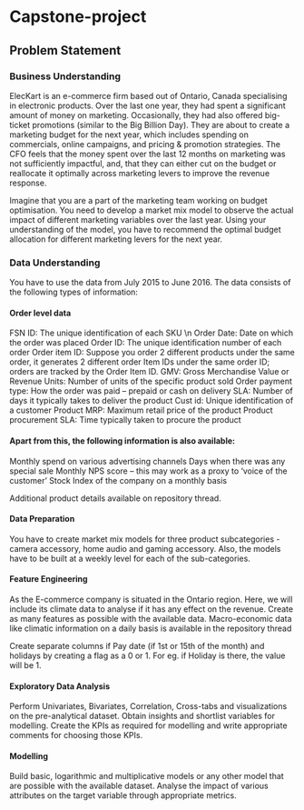 # Capstone-project

## Problem Statement

### Business Understanding
ElecKart is an e-commerce firm based out of Ontario, Canada specialising in electronic products. Over the last one year, they had spent a significant amount of money on marketing. Occasionally, they had also offered big-ticket promotions (similar to the Big Billion Day). They are about to create a marketing budget for the next year, which includes spending on commercials, online campaigns, and pricing & promotion strategies. The CFO feels that the money spent over the last 12 months on marketing was not sufficiently impactful, and, that they can either cut on the budget or reallocate it optimally across marketing levers to improve the revenue response.

Imagine that you are a part of the marketing team working on budget optimisation. You need to develop a market mix model to observe the actual impact of different marketing variables over the last year. Using your understanding of the model, you have to recommend the optimal budget allocation for different marketing levers for the next year.

### Data Understanding
You have to use the data from July 2015 to June 2016. The data consists of the following types of information:

#### Order level data

FSN ID: The unique identification of each SKU \n
Order Date: Date on which the order was placed
Order ID: The unique identification number of each order
Order item ID: Suppose you order 2 different products under the same order, it generates 2 different order Item IDs under the same order ID; orders are tracked by the Order Item ID.
GMV: Gross Merchandise Value or Revenue
Units: Number of units of the specific product sold
Order payment type: How the order was paid – prepaid or cash on delivery
SLA: Number of days it typically takes to deliver the product
Cust id: Unique identification of a customer
Product MRP: Maximum retail price of the product
Product procurement SLA: Time typically taken to procure the product

#### Apart from this, the following information is also available:

Monthly spend on various advertising channels
Days when there was any special sale
Monthly NPS score – this may work as a proxy to ‘voice of the customer’
Stock Index of the company on a monthly basis 

Additional product details available on repository thread.

#### Data Preparation

You have to create market mix models for three product subcategories  - camera accessory, home audio and gaming accessory. Also, the models have to be built at a weekly level for each of the sub-categories.
 
#### Feature Engineering

As the E-commerce company is situated in the Ontario region. Here, we will include its climate data to analyse if it has any effect on the revenue. Create as many features as possible with the available data. Macro-economic data like climatic information on a daily basis is available in the repository thread

Create separate columns if Pay date (if 1st or 15th of the month) and holidays by creating a flag as a 0 or 1. For eg. if Holiday is there, the value will be 1.

#### Exploratory Data Analysis

Perform Univariates, Bivariates, Correlation, Cross-tabs and visualizations on the pre-analytical dataset. Obtain insights and shortlist variables for modelling. Create the KPIs as required for modelling and write appropriate comments for choosing those KPIs.

#### Modelling

Build basic, logarithmic and multiplicative models or any other model that are possible with the available dataset. Analyse the impact of various attributes on the target variable through appropriate metrics. 
